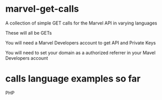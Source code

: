 marvel-get-calls
================

A collection of simple GET calls for the Marvel API in varying languages

These will all be GETs

You will need a Marvel Developers account to get API and Private Keys

You will need to set your domain as a authorized referrer in your Mavel Developers account

calls language examples so far
================

PHP
